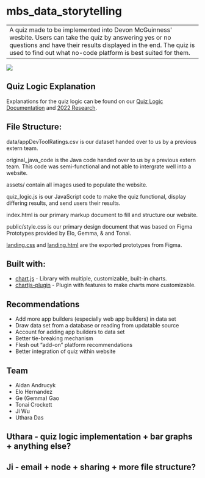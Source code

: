 
# mbs_data_storytelling

<table>
<tr>
<td>
A quiz made to be implemented into Devon McGuinness' wesbite. Users can take the quiz by answering yes or no questions and have their results displayed in the end. The quiz is used to find out what no-code platform is best suited for them.
</td>
</tr>
</table>

![](https://github.com/aidanandrucyk/mbs_data_storytelling/blob/main/assets/ezgif.com-crop.gif)

## Quiz Logic Explanation

Explanations for the quiz logic can be found on our [Quiz Logic Documentation](https://docs.google.com/document/d/1Vg9u90q4_qkNhzvl3R_821J7QjYMaAssX50YsxEbuxs/edit?usp=sharing) and [2022 Research](https://docs.google.com/document/d/1SP6esbi5cwugqKMzAqEd4ydZVKJx2WZv/edit?usp=sharing&ouid=106331700266022311408&rtpof=true&sd=true).

## File Structure: 

data/appDevToolRatings.csv is our dataset handed over to us by a previous extern team.

original_java_code is the Java code handed over to us by a previous extern team. This code was semi-functional and not able to intergrate well into a website.

assets/ contain all images used to populate the website.

quiz_logic.js is our JavaScript code to make the quiz functional, display differing results, and send users their results.

index.html is our primary markup document to fill and structure our website.

public/style.css is our primary design document that was based on Figma Prototypes provided by Elo, Gemma, & and Tonai.

[landing.css](landing.css) and [landing.html](landing.html) are the exported prototypes from Figma.

## Built with:
- [chart.js](https://www.chartjs.org/docs/4.3.3/) - Library with multiple, customizable, built-in charts.
- [chartjs-plugin](https://chartjs-plugin-datalabels.netlify.app/) - Plugin with features to make charts more customizable.

## Recommendations
- Add more app builders (especially web app builders) in data set
- Draw data set from a database or reading from updatable source 
- Account for adding app builders to data set
- Better tie-breaking mechanism
- Flesh out “add-on” platform recommendations 
- Better integration of quiz within website

## Team
 - Aidan Andrucyk
 - Elo Hernandez
 - Ge (Gemma) Gao
 - Tonai Crockett
 - Ji Wu
 - Uthara Das









## Uthara - quiz logic implementation + bar graphs + anything else?

## Ji - email + node + sharing + more file structure?

